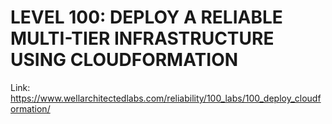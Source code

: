 # LEVEL 100: DEPLOY A RELIABLE MULTI-TIER INFRASTRUCTURE USING CLOUDFORMATION

Link: https://www.wellarchitectedlabs.com/reliability/100_labs/100_deploy_cloudformation/